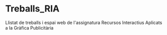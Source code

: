 # Treballs_RIA
Llistat de treballs i espai web de l'assignatura Recursos Interactius Aplicats a la Gràfica Publicitària
